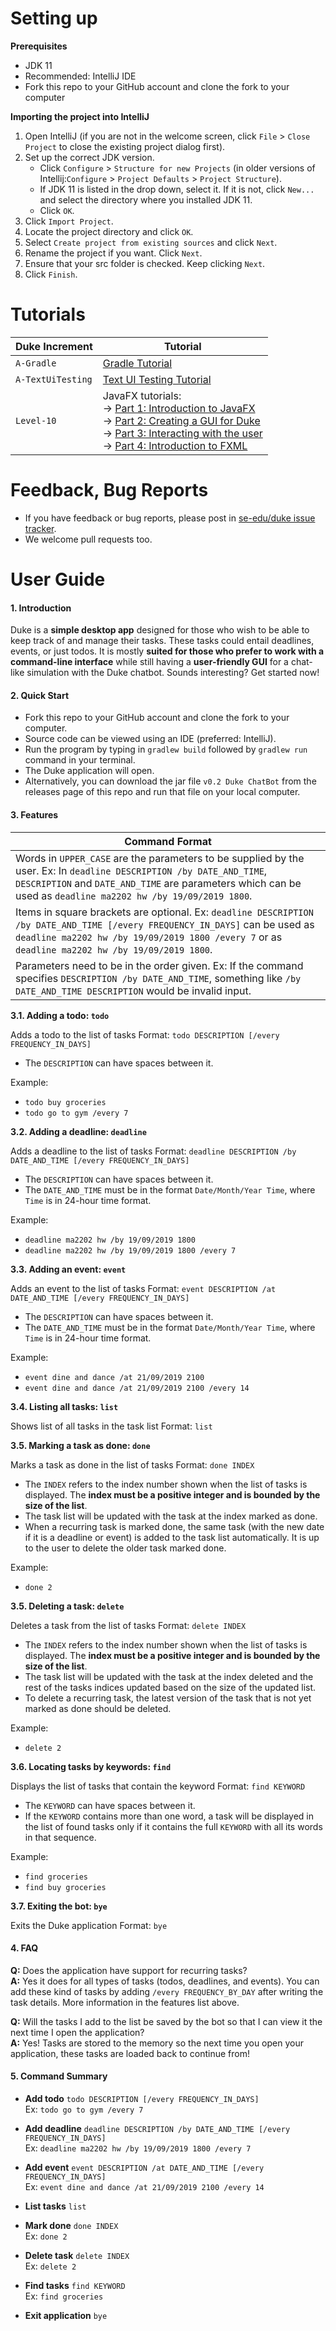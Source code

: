 # Setting up

**Prerequisites**

* JDK 11
* Recommended: IntelliJ IDE
* Fork this repo to your GitHub account and clone the fork to your computer

**Importing the project into IntelliJ**

1. Open IntelliJ (if you are not in the welcome screen, click `File` > `Close Project` to close the existing project dialog first).
1. Set up the correct JDK version.
   * Click `Configure` > `Structure for new Projects` (in older versions of Intellij:`Configure` > `Project Defaults` > `Project Structure`).
   * If JDK 11 is listed in the drop down, select it. If it is not, click `New...` and select the directory where you installed JDK 11.
   * Click `OK`.
1. Click `Import Project`.
1. Locate the project directory and click `OK`.
1. Select `Create project from existing sources` and click `Next`.
1. Rename the project if you want. Click `Next`.
1. Ensure that your src folder is checked. Keep clicking `Next`.
1. Click `Finish`.

# Tutorials 

Duke Increment | Tutorial
---------------|---------------
`A-Gradle` | [Gradle Tutorial](tutorials/gradleTutorial.md)
`A-TextUiTesting` | [Text UI Testing Tutorial](tutorials/textUiTestingTutorial.md)
`Level-10` | JavaFX tutorials:<br>→ [Part 1: Introduction to JavaFX][fx1]<br>→ [Part 2: Creating a GUI for Duke][fx2]<br>→ [Part 3: Interacting with the user][fx3]<br>→ [Part 4: Introduction to FXML][fx4]

[fx1]: <tutorials/javaFxTutorialPart1.md>
[fx2]: <tutorials/javaFxTutorialPart2.md>
[fx3]: <tutorials/javaFxTutorialPart3.md>
[fx4]: <tutorials/javaFxTutorialPart4.md>

# Feedback, Bug Reports

* If you have feedback or bug reports, please post in [se-edu/duke issue tracker](https://github.com/se-edu/duke/issues).
* We welcome pull requests too.

# User Guide

#### 1. Introduction

Duke is a **simple desktop app** designed for those who wish to be able to keep track of and manage their tasks. These tasks could entail deadlines, events, or just todos. 
It is mostly **suited for those who prefer to work with a command-line interface** while still having a **user-friendly GUI** for a chat-like simulation with the Duke chatbot. 
Sounds interesting? Get started now!

#### 2. Quick Start

* Fork this repo to your GitHub account and clone the fork to your computer.
* Source code can be viewed using an IDE (preferred: IntelliJ).
* Run the program by typing in `gradlew build` followed by `gradlew run` command in your terminal.
* The Duke application will open.
* Alternatively, you can download the jar file `v0.2 Duke ChatBot` from the releases page of this repo and run that file on your local computer.

#### 3. Features

Command Format |
---------------|
Words in `UPPER_CASE` are the parameters to be supplied by the user. Ex: In `deadline DESCRIPTION /by DATE_AND_TIME`, `DESCRIPTION` and `DATE_AND_TIME` are parameters which can be used as `deadline ma2202 hw /by 19/09/2019 1800`. |
Items in square brackets are optional. Ex: `deadline DESCRIPTION /by DATE_AND_TIME [/every FREQUENCY_IN_DAYS]` can be used as `deadline ma2202 hw /by 19/09/2019 1800 /every 7` or as `deadline ma2202 hw /by 19/09/2019 1800`.|
Parameters need to be in the order given. Ex: If the command specifies `DESCRIPTION /by DATE_AND_TIME`, something like `/by DATE_AND_TIME DESCRIPTION` would be invalid input. |

**3.1. Adding a todo: `todo`**

Adds a todo to the list of tasks
Format: `todo DESCRIPTION [/every FREQUENCY_IN_DAYS]`
* The `DESCRIPTION` can have spaces between it.

Example: 
* `todo buy groceries`
* `todo go to gym /every 7`

**3.2. Adding a deadline: `deadline`**

Adds a deadline to the list of tasks
Format: `deadline DESCRIPTION /by DATE_AND_TIME [/every FREQUENCY_IN_DAYS]`
* The `DESCRIPTION` can have spaces between it.
* The `DATE_AND_TIME` must be in the format `Date/Month/Year Time`, where `Time` is in 24-hour time format.

Example: 
* `deadline ma2202 hw /by 19/09/2019 1800`
* `deadline ma2202 hw /by 19/09/2019 1800 /every 7`

**3.3. Adding an event: `event`**

Adds an event to the list of tasks
Format: `event DESCRIPTION /at DATE_AND_TIME [/every FREQUENCY_IN_DAYS]`
* The `DESCRIPTION` can have spaces between it.
* The `DATE_AND_TIME` must be in the format `Date/Month/Year Time`, where `Time` is in 24-hour time format.

Example: 
* `event dine and dance /at 21/09/2019 2100`
* `event dine and dance /at 21/09/2019 2100 /every 14`

**3.4. Listing all tasks: `list`**

Shows list of all tasks in the task list
Format: `list`

**3.5. Marking a task as done: `done`**

Marks a task as done in the list of tasks
Format: `done INDEX`
* The `INDEX` refers to the index number shown when the list of tasks is displayed. The **index must be a positive integer and is bounded by the size of the list**.
* The task list will be updated with the task at the index marked as done.
* When a recurring task is marked done, the same task (with the new date if it is a deadline or event) is added to the task list automatically. It is up to the user to delete the older task marked done.

Example: 
* `done 2`

**3.5. Deleting a task: `delete`**

Deletes a task from the list of tasks
Format: `delete INDEX`
* The `INDEX` refers to the index number shown when the list of tasks is displayed. The **index must be a positive integer and is bounded by the size of the list**.
* The task list will be updated with the task at the index deleted and the rest of the tasks indices updated based on the size of the updated list.
* To delete a recurring task, the latest version of the task that is not yet marked as done should be deleted.

Example: 
* `delete 2`

**3.6. Locating tasks by keywords: `find`**

Displays the list of tasks that contain the keyword
Format: `find KEYWORD`
* The `KEYWORD` can have spaces between it.
* If the `KEYWORD` contains more than one word, a task will be displayed in the list of found tasks only if it contains the full `KEYWORD` with all its words in that sequence.

Example: 
* `find groceries`
* `find buy groceries`

**3.7. Exiting the bot: `bye`**

Exits the Duke application
Format: `bye`

#### 4. FAQ

**Q:** Does the application have support for recurring tasks?  
**A:** Yes it does for all types of tasks (todos, deadlines, and events). You can add these kind of tasks by adding `/every FREQUENCY_BY_DAY` after writing the task details. More information in the features list above.

**Q:** Will the tasks I add to the list be saved by the bot so that I can view it the next time I open the application?  
**A:** Yes! Tasks are stored to the memory so the next time you open your application, these tasks are loaded back to continue from!
 
#### 5. Command Summary

* **Add todo** `todo DESCRIPTION [/every FREQUENCY_IN_DAYS]`  
Ex: `todo go to gym /every 7`

* **Add deadline** `deadline DESCRIPTION /by DATE_AND_TIME [/every FREQUENCY_IN_DAYS]`   
Ex: `deadline ma2202 hw /by 19/09/2019 1800 /every 7`

* **Add event** `event DESCRIPTION /at DATE_AND_TIME [/every FREQUENCY_IN_DAYS]`   
Ex: `event dine and dance /at 21/09/2019 2100 /every 14`

* **List tasks** `list`

* **Mark done** `done INDEX`  
Ex: `done 2`

* **Delete task** `delete INDEX`  
Ex: `delete 2`

* **Find tasks** `find KEYWORD`  
Ex: `find groceries`

* **Exit application** `bye`
